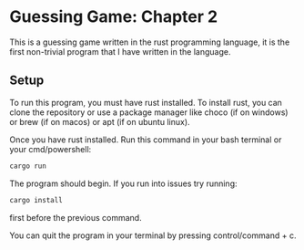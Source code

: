 # Guessing Game: Chapter 2

This is a guessing game written in the rust programming language, it is the first non-trivial program that I have written in the language. 

## Setup

To run this program, you must have rust installed. To install rust, you can clone the repository or use a package manager like choco (if on windows) or brew (if on macos) or apt (if on ubuntu linux). 

Once you have rust installed. Run this command in your bash terminal or your cmd/powershell:
```s
cargo run
```
The program should begin. If you run into issues try running:
```s
cargo install
```
first before the previous command.

You can quit the program in your terminal by pressing control/command + c.
